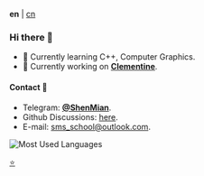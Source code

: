 **en** | [cn]

### Hi there 👋

- 🌱 Currently learning C++, Computer Graphics.
- 🔭 Currently working on [**Clementine**](https://github.com/ShenMian/Clementine).

#### Contact 💬
- Telegram: [**@ShenMian**](https://t.me/shenmian).
- Github Discussions: [here](https://github.com/ShenMian/ShenMian/discussions).
- E-mail: sms_school@outlook.com.

![Most Used Languages](https://github-readme-stats.vercel.app/api/top-langs/?username=ShenMian&theme=dark&layout=compact)

[:star:](Stars.md)

[cn]: README_cn.md

<!--
- 👯 I’m looking to collaborate on ...
- 🤔 I’m looking for help with ...
-  Ask me about ...
- 😄 Pronouns: ...
- ⚡ Fun fact: ...
-->
